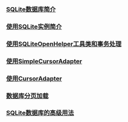 ### [SQLite数据库简介](https://github.com/ningbaoqi/DataSave/blob/master/README-SQLitepro.md)
### [使用SQLite实例简介](https://github.com/ningbaoqi/DataSave/blob/master/README-use.md)
### [使用SQLiteOpenHelper工具类和事务处理](https://github.com/ningbaoqi/DataSave/blob/master/README-helper.md)
### [使用SimpleCursorAdapter](https://github.com/ningbaoqi/DataSave/blob/master/README-simple.md)
### [使用CursorAdapter](https://github.com/ningbaoqi/DataSave/blob/master/README-ada.md)
### [数据库分页加载](https://github.com/ningbaoqi/DataSave/blob/master/README-fenye.md)
### [SQLite数据库的高级用法](https://github.com/ningbaoqi/DataSave/blob/master/README-gaodu.md)
